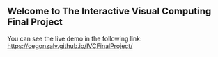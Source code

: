 ## Welcome to The Interactive Visual Computing Final Project

You can see the live demo in the following link: https://cegonzalv.github.io/IVCFinalProject/

